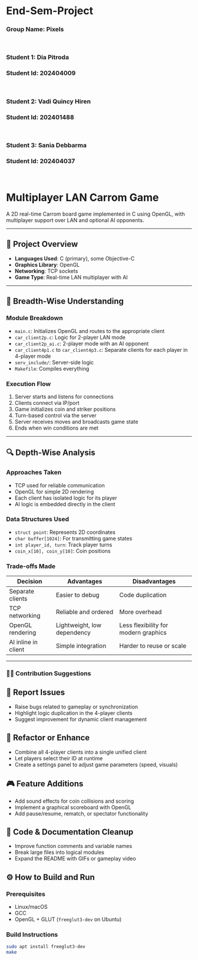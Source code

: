 # End-Sem-Project

### Group Name: Pixels

<br>

### Student 1: Dia Pitroda
### Student Id: 202404009

<br> 

### Student 2: Vadi Quincy Hiren
### Student Id: 202401488

<br>

### Student 3: Sania Debbarma
### Student Id: 202404037

<br>

# Multiplayer LAN Carrom Game

A 2D real-time Carrom board game implemented in C using OpenGL, with multiplayer support over LAN and optional AI opponents.

---

## 📌 Project Overview

- **Languages Used**: C (primary), some Objective-C
- **Graphics Library**: OpenGL
- **Networking**: TCP sockets
- **Game Type**: Real-time LAN multiplayer with AI

---

## 🧠 Breadth-Wise Understanding

### Module Breakdown
- `main.c`: Initializes OpenGL and routes to the appropriate client
- `car_client2p.c`: Logic for 2-player LAN mode
- `car_client2p_ai.c`: 2-player mode with an AI opponent
- `car_client4p1.c` to `car_client4p3.c`: Separate clients for each player in 4-player mode
- `serv_include/`: Server-side logic
- `Makefile`: Compiles everything

### Execution Flow
1. Server starts and listens for connections
2. Clients connect via IP/port
3. Game initializes coin and striker positions
4. Turn-based control via the server
5. Server receives moves and broadcasts game state
6. Ends when win conditions are met

---

## 🔍 Depth-Wise Analysis

### Approaches Taken
- TCP used for reliable communication
- OpenGL for simple 2D rendering
- Each client has isolated logic for its player
- AI logic is embedded directly in the client

### Data Structures Used
- `struct point`: Represents 2D coordinates
- `char buffer[1024]`: For transmitting game states
- `int player_id, turn`: Track player turns
- `coin_x[10], coin_y[10]`: Coin positions

### Trade-offs Made

| Decision                    | Advantages                              | Disadvantages                             |
|-----------------------------|-----------------------------------------|-------------------------------------------|
| Separate clients            | Easier to debug                         | Code duplication                          |
| TCP networking              | Reliable and ordered                    | More overhead                             |
| OpenGL rendering            | Lightweight, low dependency             | Less flexibility for modern graphics      |
| AI inline in client         | Simple integration                      | Harder to reuse or scale                  |

---

### 🧑‍💻 Contribution Suggestions

## 🐞 Report Issues
- Raise bugs related to gameplay or synchronization  
- Highlight logic duplication in the 4-player clients  
- Suggest improvement for dynamic client management  

## 🔧 Refactor or Enhance
- Combine all 4-player clients into a single unified client  
- Let players select their ID at runtime  
- Create a settings panel to adjust game parameters (speed, visuals)  

## 🎮 Feature Additions
- Add sound effects for coin collisions and scoring  
- Implement a graphical scoreboard with OpenGL  
- Add pause/resume, rematch, or spectator functionality  

## 🧹 Code & Documentation Cleanup
- Improve function comments and variable names  
- Break large files into logical modules  
- Expand the README with GIFs or gameplay video  

## ⚙️ How to Build and Run

### Prerequisites
- Linux/macOS
- GCC
- OpenGL + GLUT (`freeglut3-dev` on Ubuntu)

### Build Instructions
```bash
sudo apt install freeglut3-dev
make


